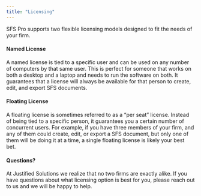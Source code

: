 ```yaml
---
title: "Licensing"
---
```


SFS Pro supports two flexible licensing models designed to fit the needs of your firm.

#### Named License

A named license is tied to a specific user and can be used on any number of computers by that same user. This is perfect for someone that works on both a desktop and a laptop and needs to run the software on both. It guarantees that a license will always be available for that person to create, edit, and export SFS documents.

#### Floating License

A floating license is sometimes referred to as a “per seat” license. Instead of being tied to a specific person, it guarantees you a certain number of concurrent users. For example, if you have three members of your firm, and any of them could create, edit, or export a SFS document, but only one of them will be doing it at a time, a single floating license is likely your best bet.

#### Questions?

At Justified Solutions we realize that no two firms are exactly alike. If you have questions about what licensing option is best for you, please reach out to us and we will be happy to help.
